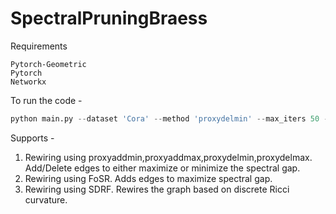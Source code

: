 # SpectralPruningBraess

Requirements

```
Pytorch-Geometric
Pytorch
Networkx
```

To run the code -

```Python
python main.py --dataset 'Cora' --method 'proxydelmin' --max_iters 50 --out 'Planetoid.csv' --existing_graph None
```

Supports -

1. Rewiring using proxyaddmin,proxyaddmax,proxydelmin,proxydelmax. Add/Delete edges to either maximize or minimize the spectral gap.
2. Rewiring using FoSR. Adds edges to maximize spectral gap.
3. Rewiring using SDRF. Rewires the graph based on discrete Ricci curvature.



